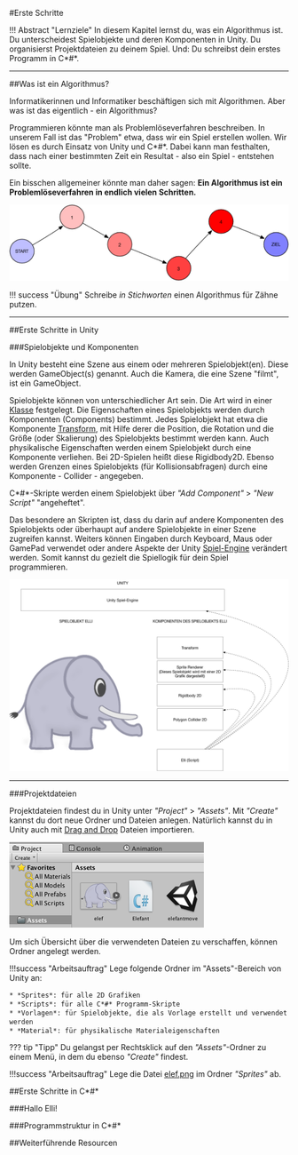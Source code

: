 #Erste Schritte 

!!! Abstract "Lernziele"
    In diesem Kapitel lernst du, was ein Algorithmus ist. Du unterscheidest Spielobjekte und deren Komponenten in Unity. Du organisierst Projektdateien zu deinem Spiel. Und: Du schreibst dein erstes Programm in C*#*. 

---

##Was ist ein Algorithmus?

Informatikerinnen und Informatiker beschäftigen sich mit Algorithmen. Aber was ist das eigentlich - ein Algorithmus?

Programmieren könnte man als Problemlöseverfahren beschreiben. In unserem Fall ist das "Problem" etwa, dass wir ein Spiel erstellen wollen. Wir lösen es durch Einsatz von Unity und C*#*. Dabei kann man festhalten, dass nach einer bestimmten Zeit ein Resultat - also ein Spiel - entstehen sollte.

Ein bisschen allgemeiner könnte man daher sagen: 
**Ein Algorithmus ist ein Problemlöseverfahren in endlich vielen Schritten.**

![Algorithmus](img/algo.png)

!!! success "Übung"
	Schreibe *in Stichworten* einen Algorithmus für Zähne putzen.

---

##Erste Schritte in Unity

###Spielobjekte und Komponenten

In Unity besteht eine Szene aus einem oder mehreren Spielobjekt(en). Diese werden GameObject(s) genannt. Auch die Kamera, die eine Szene "filmt", ist ein GameObject. 

Spielobjekte können von unterschiedlicher Art sein. Die Art wird in einer [Klasse](classes.md) festgelegt. Die Eigenschaften eines Spielobjekts werden durch Komponenten (Components) bestimmt. Jedes Spielobjekt hat etwa die Komponente [Transform](transform.md), mit Hilfe derer die Position, die Rotation und die Größe (oder Skalierung) des Spielobjekts bestimmt werden kann.
Auch physikalische Eigenschaften werden einem Spielobjekt durch eine Komponente verliehen. Bei 2D-Spielen heißt diese Rigidbody2D. Ebenso werden Grenzen eines Spielobjekts (für Kollisionsabfragen) durch eine Komponente - Collider - angegeben.


C*#*-Skripte werden einem Spielobjekt über *"Add Component"* > *"New Script"* "angeheftet". 

Das besondere an Skripten ist, dass du darin auf andere Komponenten des Spielobjekts oder überhaupt auf andere Spielobjekte in einer Szene zugreifen kannst. Weiters können Eingaben durch Keyboard, Maus oder GamePad verwendet  oder andere Aspekte der Unity [Spiel-Engine](https://de.wikipedia.org/wiki/Spiel-Engine) verändert werden. Somit kannst du gezielt die Spiellogik für dein Spiel programmieren. 


![Spielobjekt und Komponenten](img/gameobjectandcomponents.png)

---

###Projektdateien

Projektdateien findest du in Unity unter *"Project"* > *"Assets"*. Mit *"Create"* kannst du dort neue Ordner und Dateien anlegen. Natürlich kannst du in Unity auch mit [Drag and Drop](https://de.wikipedia.org/wiki/Drag_and_Drop#/media/File:Drag-and-drop-de.svg) Dateien importieren.


![Asset Ordner](img/assetfolder.png)


Um sich Übersicht über die verwendeten Dateien zu verschaffen, können Ordner angelegt werden. 

!!!success "Arbeitsauftrag" 
    Lege folgende Ordner im "Assets"-Bereich von Unity an:

    * *Sprites*: für alle 2D Grafiken
    * *Scripts*: für alle C*#* Programm-Skripte
    * *Vorlagen*: für Spielobjekte, die als Vorlage erstellt und verwendet werden
    * *Material*: für physikalische Materialeigenschaften


??? tip "Tipp"
    Du gelangst per Rechtsklick auf den *"Assets"*-Ordner zu einem Menü, in dem du ebenso *"Create"* findest.


!!!success "Arbeitsauftrag"
    Lege die Datei [elef.png](img/elef.png) im Ordner *"Sprites"* ab.

##Erste Schritte in C*#*

###Hallo Elli!

###Programmstruktur in C*#*



##Weiterführende Resourcen